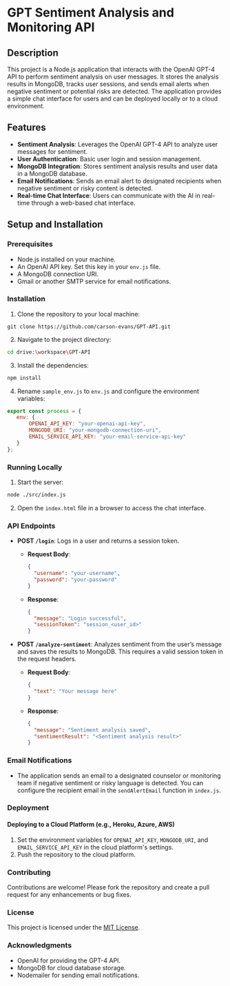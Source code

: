 # GPT Sentiment Analysis and Monitoring API

## Description
This project is a Node.js application that interacts with the OpenAI GPT-4 API to perform sentiment analysis on user messages. It stores the analysis results in MongoDB, tracks user sessions, and sends email alerts when negative sentiment or potential risks are detected. The application provides a simple chat interface for users and can be deployed locally or to a cloud environment.

## Features
- **Sentiment Analysis**: Leverages the OpenAI GPT-4 API to analyze user messages for sentiment.
- **User Authentication**: Basic user login and session management.
- **MongoDB Integration**: Stores sentiment analysis results and user data in a MongoDB database.
- **Email Notifications**: Sends an email alert to designated recipients when negative sentiment or risky content is detected.
- **Real-time Chat Interface**: Users can communicate with the AI in real-time through a web-based chat interface.

## Setup and Installation

### Prerequisites
- Node.js installed on your machine.
- An OpenAI API key. Set this key in your `env.js` file.
- A MongoDB connection URI.
- Gmail or another SMTP service for email notifications.

### Installation
1. Clone the repository to your local machine:
```-bash
git clone https://github.com/carson-evans/GPT-API.git
```
2. Navigate to the project directory:
```bash
cd drive:\workspace\GPT-API
```
3. Install the dependencies:
```bash
npm install
```
4. Rename `sample_env.js` to `env.js` and configure the environment variables:
```javascript
export const process = {
   env: {
       OPENAI_API_KEY: "your-openai-api-key",
       MONGODB_URI: "your-mongodb-connection-uri",
       EMAIL_SERVICE_API_KEY: "your-email-service-api-key"
   }
};
```

### Running Locally
1. Start the server:
```bash
node ./src/index.js
```
2. Open the `index.html` file in a browser to access the chat interface.

### API Endpoints

- **POST `/login`**: Logs in a user and returns a session token.
  - **Request Body**:
    ```json
    {
      "username": "your-username",
      "password": "your-password"
    }
    ```
  - **Response**:
    ```json
    {
      "message": "Login successful",
      "sessionToken": "session_<user_id>"
    }
    ```

- **POST `/analyze-sentiment`**: Analyzes sentiment from the user’s message and saves the results to MongoDB. This requires a valid session token in the request headers.
  - **Request Body**:
    ```json
    {
      "text": "Your message here"
    }
    ```
  - **Response**:
    ```json
    {
      "message": "Sentiment analysis saved",
      "sentimentResult": "<Sentiment analysis result>"
    }
    ```

### Email Notifications
- The application sends an email to a designated counselor or monitoring team if negative sentiment or risky language is detected. You can configure the recipient email in the `sendAlertEmail` function in `index.js`.

### Deployment

#### Deploying to a Cloud Platform (e.g., Heroku, Azure, AWS)
1. Set the environment variables for `OPENAI_API_KEY`, `MONGODB_URI`, and `EMAIL_SERVICE_API_KEY` in the cloud platform's settings.
2. Push the repository to the cloud platform.

### Contributing
Contributions are welcome! Please fork the repository and create a pull request for any enhancements or bug fixes.

### License
This project is licensed under the [MIT License](LICENSE).

### Acknowledgments
- OpenAI for providing the GPT-4 API.
- MongoDB for cloud database storage.
- Nodemailer for sending email notifications.
